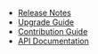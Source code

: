 - [Release Notes](/docs/releases)
- [Upgrade Guide](/docs/upgrade)
- [Contribution Guide](/docs/contributions)
- [API Documentation](/api)
